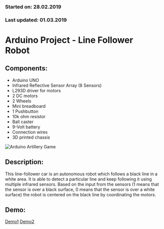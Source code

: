 ### Started on: 28.02.2019
### Last updated: 01.03.2019
# Arduino Project - Line Follower Robot
## Components:
- Arduino UNO
- Infrared Reflective Sensor Array (8 Sensors)
- L293D driver for motors
- 2 DC motors
- 2 Wheels
- Mini breadboard
- 1 Pushbutton
- 10k ohm resistor
- Ball caster
- 9-Volt battery
- Connection wires
- 3D printed chassis

![Arduino Artillery Game](https://i.imgur.com/z9rcNqn.jpg)

## Description:
<p>
This line-follower car is an autonomous robot which follows a black line in a white area. It is able to detect a particular line and keep following it using multiple infrared sensors. Based on the input from the sensors (1 means that the sensor is over a black surface, 0 means that the sensor is over a white surface) the robot is centered on the black line by coordinating the motors.
</p>

## Demo:
<p>
<a href="https://www.youtube.com/watch?v=AlIrojJKg90">Demo1</a>
<a href="https://www.youtube.com/watch?v=jfn3ysrt6nk">Demo2</a>
</p>
